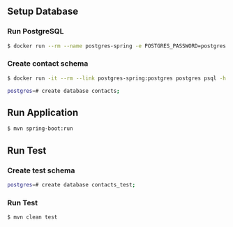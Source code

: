 ## Setup Database

### Run PostgreSQL

```bash
$ docker run --rm --name postgres-spring -e POSTGRES_PASSWORD=postgres -p 5432:5432 -d postgres
```

### Create contact schema

```bash
$ docker run -it --rm --link postgres-spring:postgres postgres psql -h postgres -U postgres
```

```bash
postgres=# create database contacts;
```

## Run Application

```bash
$ mvn spring-boot:run
```

## Run Test

### Create test schema

```bash
postgres=# create database contacts_test;
```

### Run Test

```bash
$ mvn clean test
```
